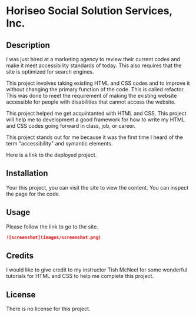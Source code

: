 # Horiseo Social Solution Services, Inc.

## Description

I was just hired at a marketing agency to review their current codes and make it meet accessibility standards of today. This also requires that the site is optimized for search engines. 

This project involves taking existing HTML and CSS codes and to improve it without changing the primary function of the code. This is called refactor. This was done to meet the requirement of making the existing website accessible for people with disabilities that cannot access the website. 

This project helped me get acquintanted with HTML and CSS. This project will help me to development a good framework for how to write my HTML and CSS codes going forward in class, job, or career. 

This project stands out for me because it was the first time I heard of the term "accessibility" and symantic elements. 

Here is a link to the deployed project. 

<link>

## Installation

Your this project, you can visit the site to view the content. You can inspect the page for the code. 
## Usage
Please follow the link to go to the site. 

```md
![screenshot](images/screenshot.png)
```
## Credits

I would like to give credit to my instructor Tish McNeel for some wonderful tutorials for HTML and CSS to help me complete this project. 

## License

There is no license for this project. 
